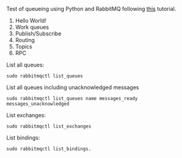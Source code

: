Test of queueing using Python and RabbitMQ following [this](https://www.rabbitmq.com/getstarted.html) tutorial.

1. Hello World!
2. Work queues
3. Publish/Subscribe
4. Routing
5. Topics
6. RPC


List all queues:

    sudo rabbitmqctl list_queues

List all queues including unacknowledged messages

    sudo rabbitmqctl list_queues name messages_ready messages_unacknowledged

List exchanges:

    sudo rabbitmqctl list_exchanges

List bindings:

    sudo rabbitmqctl list_bindings.
